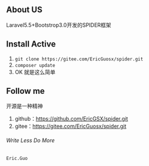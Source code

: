 ## About US
Laravel5.5+Bootstrop3.0开发的SPIDER框架
## Install Active
1. ```git clone https://gitee.com/EricGuosx/spider.git```
2. ``` composer update ```
3. OK 就是这么简单
## Follow me
开源是一种精神
1. github：https://github.com/EricGSX/spider.git
2. gitee：https://gitee.com/EricGuosx/spider.git

###### Write Less Do More
    Eric.Guo

